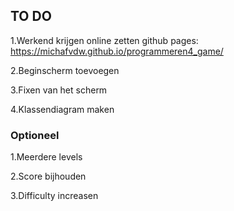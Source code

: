 ## TO DO

1.Werkend krijgen online zetten github pages: https://michafvdw.github.io/programmeren4_game/

2.Beginscherm toevoegen 

3.Fixen van het scherm 

4.Klassendiagram maken 

### Optioneel

1.Meerdere levels 

2.Score bijhouden 

3.Difficulty increasen 
